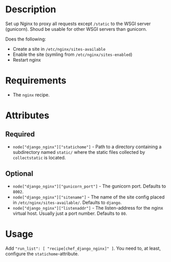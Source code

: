 Description
===========
Set up Nginx to proxy all requests except ``/static`` to the WSGI server
(gunicorn). Shoud be usable for other WSGI servers than gunicorn.

Does the following:
- Create a site in ``/etc/nginx/sites-available``
- Enable the site (symling from ``/etc/nginx/sites-enabled``)
- Restart nginx


Requirements
============
- The ``nginx`` recipe.

Attributes
==========

Required
---------
- ``node["django_nginx"]["statichome"]`` - Path to a directory containing a
  subdirectory named ``static/`` where the static files collected by
  ``collectstatic`` is located.

Optional
--------
- ``node["django_nginx"]["gunicorn_port"]`` - The gunicorn port.
  Defaults to ``8002``.
- ``node["django_nginx"]["sitename"]`` - The name of the site
  config placed in ``/etc/nginx/sites-available/``.
  Defaults to ``django``.
- ``node["django_nginx"]["listenaddr"]`` - The listen-address
  for the nginx virtual host. Usually just a port number.
  Defaults to ``80``.



Usage
=====

Add ``"run_list": [ "recipe[chef_django_nginx]" ]``. You need to, at least,
configure the ``statichome``-attribute.
